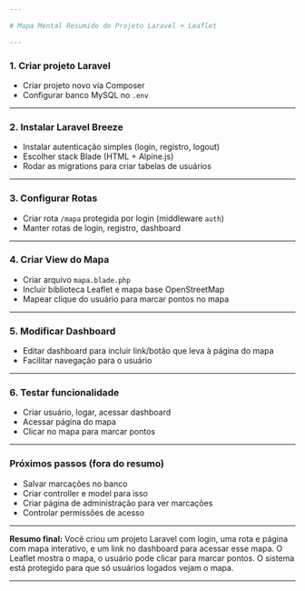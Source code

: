 ```yaml
---

# Mapa Mental Resumido do Projeto Laravel + Leaflet

---
```


### 1. **Criar projeto Laravel**

* Criar projeto novo via Composer
* Configurar banco MySQL no `.env`

---

### 2. **Instalar Laravel Breeze**

* Instalar autenticação simples (login, registro, logout)
* Escolher stack Blade (HTML + Alpine.js)
* Rodar as migrations para criar tabelas de usuários

---

### 3. **Configurar Rotas**

* Criar rota `/mapa` protegida por login (middleware `auth`)
* Manter rotas de login, registro, dashboard

---

### 4. **Criar View do Mapa**

* Criar arquivo `mapa.blade.php`
* Incluir biblioteca Leaflet e mapa base OpenStreetMap
* Mapear clique do usuário para marcar pontos no mapa

---

### 5. **Modificar Dashboard**

* Editar dashboard para incluir link/botão que leva à página do mapa
* Facilitar navegação para o usuário

---

### 6. **Testar funcionalidade**

* Criar usuário, logar, acessar dashboard
* Acessar página do mapa
* Clicar no mapa para marcar pontos

---

### Próximos passos (fora do resumo)

* Salvar marcações no banco
* Criar controller e model para isso
* Criar página de administração para ver marcações
* Controlar permissões de acesso

---

**Resumo final:**
Você criou um projeto Laravel com login, uma rota e página com mapa interativo, e um link no dashboard para acessar esse mapa. O Leaflet mostra o mapa, o usuário pode clicar para marcar pontos. O sistema está protegido para que só usuários logados vejam o mapa.

---